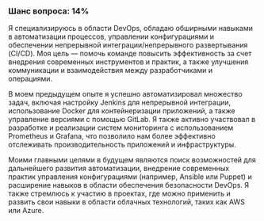 ### Шанс вопроса: 14%

Я специализируюсь в области DevOps, обладаю обширными навыками в автоматизации процессов, управлении конфигурациями и обеспечении непрерывной интеграции/непрерывного развертывания (CI/CD). Моя цель — помочь команде повысить эффективность за счет внедрения современных инструментов и практик, а также улучшения коммуникации и взаимодействия между разработчиками и операциями.

В моем предыдущем опыте я успешно автоматизировал множество задач, включая настройку Jenkins для непрерывной интеграции, использование Docker для контейнеризации приложений, а также управление версиями с помощью GitLab. Я также активно участвовал в разработке и реализации систем мониторинга с использованием Prometheus и Grafana, что позволило нам более эффективно отслеживать производительность приложений и инфраструктуры.

Моими главными целями в будущем являются поиск возможностей для дальнейшего развития автоматизации, внедрение современных практик управления конфигурациями (например, Ansible или Puppet) и расширение навыков в области обеспечения безопасности DevOps. Я также стремлюсь к участию в проектах, где можно применить и развить свои навыки в области облачных технологий, таких как AWS или Azure.